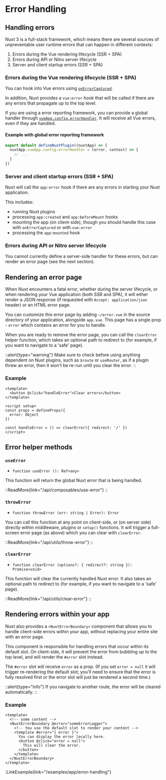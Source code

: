 # Error Handling

## Handling errors

Nuxt 3 is a full-stack framework, which means there are several sources of unpreventable user runtime errors that can happen in different contexts:

1. Errors during the Vue rendering lifecycle (SSR + SPA)
1. Errors during API or Nitro server lifecycle
1. Server and client startup errors (SSR + SPA)

### Errors during the Vue rendering lifecycle (SSR + SPA)

You can hook into Vue errors using [`onErrorCaptured`](https://vuejs.org/api/composition-api-lifecycle.html#onerrorcaptured).

In addition, Nuxt provides a `vue:error` hook that will be called if there are any errors that propagate up to the top level.

If you are using a error reporting framework, you can provide a global handler through [`vueApp.config.errorHandler`](https://vuejs.org/api/application.html#app-config-errorhandler). It will receive all Vue errors, even if they are handled.

#### Example with global error reporting framework

```js
export default defineNuxtPlugin((nuxtApp) => {
  nuxtApp.vueApp.config.errorHandler = (error, context) => {
    // ...
  }
})
```

### Server and client startup errors (SSR + SPA)

Nuxt will call the `app:error` hook if there are any errors in starting your Nuxt application.

This includes:

* running Nuxt plugins
* processing `app:created` and `app:beforeMount` hooks
* mounting the app (on client-side), though you should handle this case with `onErrorCaptured` or with `vue:error`
* processing the `app:mounted` hook

### Errors during API or Nitro server lifecycle

You cannot currently define a server-side handler for these errors, but can render an error page (see the next section).

## Rendering an error page

When Nuxt encounters a fatal error, whether during the server lifecycle, or when rendering your Vue application (both SSR and SPA), it will either render a JSON response (if requested with `Accept: application/json` header) or an HTML error page.

You can customize this error page by adding `~/error.vue` in the source directory of your application, alongside `app.vue`. This page has a single prop - `error` which contains an error for you to handle.

When you are ready to remove the error page, you can call the `clearError` helper function, which takes an optional path to redirect to (for example, if you want to navigate to a 'safe' page).

::alert{type="warning"}
Make sure to check before using anything dependent on Nuxt plugins, such as `$route` or `useRouter`, as if a plugin threw an error, then it won't be re-run until you clear the error.
::

### Example

```vue [error.vue]
<template>
  <button @click="handleError">Clear errors</button>
</template>

<script setup>
const props = defineProps({
  error: Object
})

const handleError = () => clearError({ redirect: '/' })
</script>
```

## Error helper methods

### `useError`

* `function useError (): Ref<any>`

This function will return the global Nuxt error that is being handled.

::ReadMore{link="/api/composables/use-error"}
::

### `throwError`

* `function throwError (err: string | Error): Error`

You can call this function at any point on client-side, or (on server side) directly within middleware, plugins or `setup()` functions. It will trigger a full-screen error page (as above) which you can clear with `clearError`.

::ReadMore{link="/api/utils/throw-error"}
::

### `clearError`

* `function clearError (options?: { redirect?: string }): Promise<void>`

This function will clear the currently handled Nuxt error. It also takes an optional path to redirect to (for example, if you want to navigate to a 'safe' page).

::ReadMore{link="/api/utils/clear-error"}
::

## Rendering errors within your app

Nuxt also provides a `<NuxtErrorBoundary>` component that allows you to handle client-side errors within your app, without replacing your entire site with an error page.

This component is responsible for handling errors that occur within its default slot. On client-side, it will prevent the error from bubbling up to the top level, and will render the `#error` slot instead.

The `#error` slot will receive `error` as a prop. (If you set `error = null` it will trigger re-rendering the default slot; you'll need to ensure that the error is fully resolved first or the error slot will just be rendered a second time.)

::alert{type="info"}
If you navigate to another route, the error will be cleared automatically.
::

### Example

```vue [pages/index.vue]
<template>
  <!-- some content -->
  <NuxtErrorBoundary @error="someErrorLogger">
    <!-- You use the default slot to render your content -->
    <template #error="{ error }">
      You can display the error locally here.
      <button @click="error = null">
        This will clear the error.
      </button>
    </template>
  </NuxtErrorBoundary>
</template>
```

:LinkExample{link="/examples/app/error-handling"}
